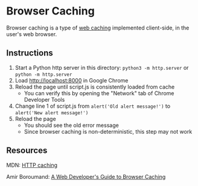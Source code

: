 # Browser Caching

Browser caching is a type of [web caching](https://en.wikipedia.org/wiki/Web_cache) implemented client-side, in the user's web browser.

## Instructions

1. Start a Python http server in this directory: `python3 -m http.server` or `python -m http.server`
1. Load [http://localhost:8000](http://localhost:8000) in Google Chrome
1. Reload the page until script.js is consistently loaded from cache
    * You can verify this by opening the "Network" tab of Chrome Developer Tools
1. Change line 1 of script.js from `alert('Old alert message!')` to `alert('New alert message!')`
1. Reload the page
    * You should see the old error message
    * Since browser caching is non-deterministic, this step may not work

## Resources

MDN: [HTTP caching](https://developer.mozilla.org/en-US/docs/Web/HTTP/Caching)

Amir Boroumand: [A Web Developer's Guide to Browser Caching](https://www.codebyamir.com/blog/a-web-developers-guide-to-browser-caching)
